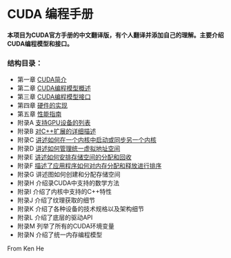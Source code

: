 # CUDA 编程手册
#### 本项目为CUDA官方手册的中文翻译版，有个人翻译并添加自己的理解。主要介绍CUDA编程模型和接口。


### 结构目录：
* 第一章 [CUDA简介](第1章CUDA简介/第一章-CUDA简介.md)
* 第二章 [CUDA编程模型概述](第2章CUDA编程模型概述/第二章CUDA编程模型概述.md)
* 第三章 [CUDA编程模型接口](第3章编程接口/第三章编程接口.md)
* 第四章 [硬件的实现](第4章硬件实现/第四章硬件实现.md)
* 第五章 [性能指南](第5章性能指南/第五章性能指南.md)
* 附录A  [支持GPU设备的列表](附录A支持GPU设备列表/附录A支持GPU设备列表.md)
* 附录B  [对C++扩展的详细描述](附录B对C++扩展的详细描述/附录B对C++扩展的详细描述.md)
* 附录C  [讲述如何在一个内核中启动或同步另一个内核](附录C协作组/附录C协作组.md)
* 附录D  [讲述如何管理统一虚拟地址空间](附录E虚拟内存管理/附录E虚拟内存管理.md)
* 附录E  [讲述如何安排存储空间的分配和回收](附录E虚拟内存管理/附录E虚拟内存管理.md)
* 附录F  [描述了应用程序如何对内存分配和释放进行排序](附录F流序内存分配/附录F流序内存分配.md)
* 附录G  讲述图如何创建和分配存储空间
* 附录H  介绍录CUDA中支持的数学方法
* 附录I  介绍了内核中支持的C++特性
* 附录J  介绍了纹理获取的细节
* 附录K  介绍了各种设备的技术规格以及架构细节
* 附录L  介绍了底层的驱动API
* 附录M  列举了所有的CUDA环境变量
* 附录N  介绍了统一内存编程模型


From Ken He


